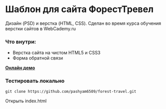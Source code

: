 # Шаблон для сайта ФорестТревел 

Дизайн (PSD) и верстка (HTML, CSS). 
Сделан во время курса обучения верстки сайтов в WebCademy.ru 

### Что внутри:

- Верстка сайта на  чистом HTML5 и CSS3
- Форма обратной связи 


[**Онлайн демо**](https://pashyam6509.github.io/forest-travel/)

### Тестировать локально

```
git clone https://github.com/pashyam6509/forest-travel.git
```

Открыть index.html
